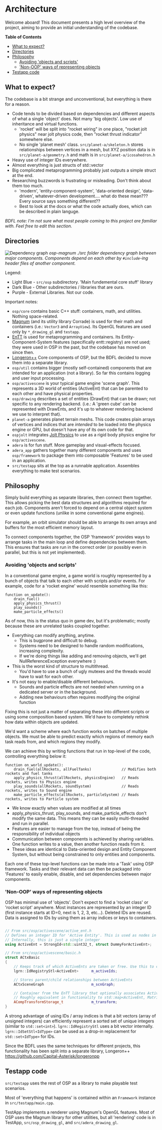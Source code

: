 # Architecture

Welcome aboard! This document presents a high level overview of the project, aiming to provide an initial understanding of the codebase.

**Table of Contents**
<!-- TOC start (generated with https://github.com/derlin/bitdowntoc) -->

- [What to expect?](#what-to-expect)
- [Directories](#directories)
- [Philosophy](#philosophy)
   * [Avoiding 'objects and scripts'](#avoiding-objects-and-scripts)
   * ['Non-OOP' ways of representing objects](#non-oop-ways-of-representing-objects)
- [Testapp code](#testapp-code)

<!-- TOC end -->


## What to expect?

The codebase is a bit strange and unconventional, but everything is there for a reason.

* Code tends to be divided based on dependencies and different aspects of what a single 'object' does. Not many 'big objects'. Low use of inheritance and virtual functions.
  * 'rocket' will be split into "rocket wiring" in one place, "rocket jolt physics" near jolt physics code, then "rocket thrust indicator" somewhere else.
  * No single 'planet mesh' class. `src/planet-a/skeleton.h` stores relationships between vertices in a mesh, but XYZ position data is in `src/planet-a/geometry.h` and math is in `src/planet-a/icosahedron.h`
* Heavy use of integer IDs everywhere.
* Almost everything is just structs of std::vector
* Big complicated metaprogramming probably just outputs a simple struct at the end.
* Researching buzzwords is frustrating or misleading. Don't think about them too much.
  * 'modern', 'entity-component-system', 'data-oriented design', 'data-driven', whatever-driven development.... what do these mean??? Every source says something different??
  * Best to look at the docs or what the code actually does, which can be described in plain languge.

*BDFL note: I'm not sure what most people coming to this project are familiar with. Feel free to edit this section.*


## Directories

![Dependency graph](dependencygraph.png)
*osp-magnum ./src folder dependency graph between major components. Components depend on each other by `#include`-ing header files of another component.*

Legend:

* Light Blue - `src/osp` subdirectory. 'Main fundemental core stuff' library
* Dark Blue - Other subdirectories / libraries that are ours.
* Purple - External Libraries. Not our code.

Important notes:

* `osp/core` contains basic C++ stuff: containers, math, and utilities. Nothing space-related.
* [Magnum](https://github.com/mosra/magnum) (and its utility library Corrade) is used for their math and containers (i.e.: `Vector3` and `ArrayView`). Its OpenGL features are used only by `*_drawing_gl` and `testapp`.
* [EnTT](https://github.com/skypjack/entt/) is used for metaprogramming and containers. Its Entity-Component-System features (specifically entt::registry) are not used; they were used in OSP in the past, but the codebase has moved on since then.
* [Longeron++](https://github.com/Capital-Asterisk/longeronpp) Core components of OSP, but the BDFL decided to move them into a separate library.
* `osp/util` contains bigger (mostly self-contained) components that are intended for an application (not a library). So far this contains logging and user input processing.
* `osp/activescene` is your typical game engine 'scene graph'. This represents a 3D world of entities (ActiveEnt) that can be parented to each other and have physical properties.
* `osp/drawing` describes a set of entities (DrawEnt) that can be drawn; not specific to any rendering backend. (i.e.: A 'green cube' can be represented with DrawEnts, and it's up to whatever rendering backend we use to interpret that).
* `planet-a` generates planet terrain meshs. This code creates plain arrays of vertices and indices that are *intended* to be loaded into the physics engine or GPU, but doesn't have any of its own code for that.
* `ospjolt` integrates [Jolt Physics](https://github.com/jrouwe/JoltPhysics) to use as a rigid body physics engine for `osp/activescene`.
* `adera` is for fun stuff. More gameplay and visual-effects focused.
* `adera_app` gathers together many different components and uses `osp/framework` to package them into composable 'Features' to be used in an application.
* `src/testapp` sits at the top as a runnable application. Assembles everything to make test scenarios.

## Philosophy

Simply build everything as separate libraries, then connect them together. This allows picking the best data structures and algorithms required for each job. Components aren't forced to depend on a central object system or even update functions (unlike in some conventional game engines).

For example, an orbit simulator should be able to arrange its own arrays and buffers for the most efficient memory layout.

To connect components together, the OSP 'framework' provides ways to arrange tasks in the main loop and define dependencies between them. This ensures that tasks are run in the correct order (or possibly even in parallel, but this is not yet implemented).

### Avoiding 'objects and scripts'

In a conventional game engine, a game world is roughly represented by a bunch of objects that talk to each other with scripts and/or events. For example, code for a 'rocket engine' would resemble something like this:
```
function on_update():
    drain_fuel()
    apply_physics_thrust()
    play_sounds()
    make_particle_effects()
```

As of now, this is the status quo in game dev, but it's problematic; mostly because these are unrelated tasks coupled together.

* Everything can modify anything, anytime.
  * This is bugprone and difficult to debug.
  * Systems need to be designed to handle random modifications, increasing complexity.
  * If we're doing things like adding and removing objects, we'll get NullReferenceException everywhere :)
* This is the worst kind of structure to multithread.
  * You'd have to use a bunch of ugly mutexes and the threads would have to wait for each other.
* It's not easy to enable/disable different behaviours.
  * Sounds and particle effects are not needed when running on a dedicated server or in the background.
  * Adding new behaviours often requires modifying the original function

Fixing this is not just a matter of separating these into different scripts or using some composition based system. We'd have to completely rethink how data within objects are updated.

We'd want a scheme where each function works on batches of multiple objects. We must be able to predict exactly which regions of memory each task reads from, and which regions they modify.

We can achieve this by writing functions that run in top-level of the code, controlling everything below it:
```
function on_world_update():
    drain_fuel(allRockets, allFuelTanks)              // Modifies both rockets and fuel tanks
    apply_physics_thrust(allRockets, physicsEngine)   // Reads rockets, writes to Physics engine
    play_sounds(allRockets, soundSystem)              // Reads rockets, writes to Sound engine
    make_particle_effects(allRockets, particleSystem) // Reads rockets, writes to Particle system
```

* We know exactly when values are modified at all times
* apply_physics_thrust, play_sounds, and make_particle_effects don't modify the same data. This means they can be easily multi-threaded and run in parallel.
* Features are easier to manage from the top, instead of being the responsibility of individual objects
* Communication between components is achieved by sharing variables. One function writes to a value, then another function reads from it.
* These ideas are identical to Data-oriented design and Entity Component System, but without being constrained to only entities and components.

Each one of these top-level functions can be made into a 'Task' using OSP framework. Tasks and their relevant data can then be packaged into 'Features' to easily enable, disable, and set dependencies between major components.


### 'Non-OOP' ways of representing objects

OSP has minimal use of 'objects'. Don't expect to find a 'rocket class' or 'rocket script' anywhere. Most instances are represented by an integer ID (first instance starts at ID=0, next is 1, 2, 3, etc...). Deleted IDs are reused. Data is assigned to IDs by using them as array indices or keys to containers.

```cpp

// From src/osp/activescene/active_ent.h
// Defines an integer ID for 'Active Entity'. This is used as nodes in a scene graph hierarchy for physics and rendering.
// Internally, this is just a single integer
using ActiveEnt = StrongId<std::uint32_t, struct DummyForActiveEnt>;

// From src/osp/activescene/basic.h
struct ACtxBasic
{
    // Keeps track of which ActiveEnts are taken or free. Use this to create and delete ActiveEnts
    lgrn::IdRegistryStl<ActiveEnt>      m_activeIds;

    // Stores parent/child relationships between ActiveEnts
    ACtxSceneGraph                      m_scnGraph;

    // Container from the EnTT library that optionally associates ActiveEnts with a Magnum Matrix4
    // Roughly equivalent in functionality to std::map<ActiveEnt, Matrix4>
    ACompTransformStorage_t             m_transform;
}
```

A strong advantage of using IDs / array indices is that a bit vectors (array of unsigned integers) can efficiently represent a sorted set of unique integers (similar to `std::set<int>`). `lgrn::IdRegistryStl` uses a bit vector internally. `lgrn::IdSetStl<IdType>` can be used as a drop-in replacement for `std::set<IdType>` for IDs.

Since the BDFL uses the same techniques for different projects, this functionality has been split into a separate library, Longeron++ https://github.com/Capital-Asterisk/longeronpp


## Testapp code

`src/testapp` uses the rest of OSP as a library to make playable test scenarios.

Most of 'everything that happens' is contained within an `Framework` instance in `src/testapp/main.cpp`.

TestApp implements a renderer using Magnum's OpenGL features. Most of OSP uses the Magnum library for other utilities, but all 'rendering' code is in TestApp, `src/osp_drawing_gl`, and `src/adera_drawing_gl`.
